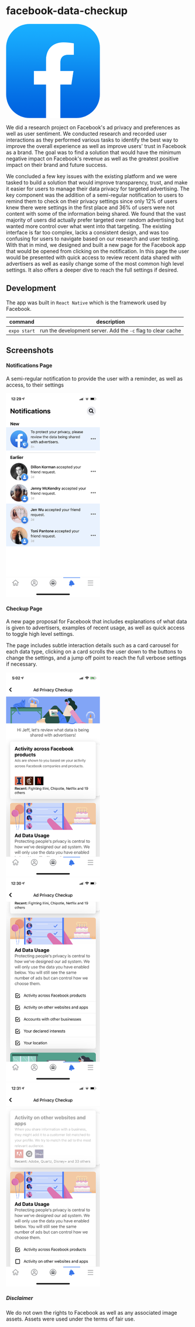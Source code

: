 # facebook-data-checkup

<img src="assets/icon.png#rounded" style="border-radius: 25%; overflow: hidden;" width="256"/>

We did a research project on Facebook's ad privacy and preferences as well as user sentiment. We conducted research and recorded user interactions as they performed various tasks to identify the best way to improve the overall experience as well as improve users' trust in Facebook as a brand. The goal was to find a solution that would have the minimum negative impact on Facebook's revenue as well as the greatest positive impact on their brand and future success.

We concluded a few key issues with the existing platform and we were tasked to build a solution that would improve transparency, trust, and make it easier for users to manage their data privacy for targeted advertising. The key component was the addition of a semi-regular notification to users to remind them to check on their privacy settings since only 12% of users knew there were settings in the first place and 36% of users were not content with some of the information being shared. We found that the vast majority of users did actually prefer targeted over random advertising but wanted more control over what went into that targeting. The existing interface is far too complex, lacks a consistent design, and was too confusing for users to navigate based on our research and user testing. With that in mind, we designed and built a new page for the Facebook app that would be opened from clicking on the notification. In this page the user would be presented with quick access to review recent data shared with advertisers as well as easily change some of the most common high level settings. It also offers a deeper dive to reach the full settings if desired.

## Development

The app was built in `React Native` which is the framework used by Facebook.

| command      | description                                                  |
| ------------ | ------------------------------------------------------------ |
| `expo start` | run the development server. Add the `-c` flag to clear cache |

## Screenshots

#### Notifications Page

A semi-regular notification to provide the user with a reminder, as well as access, to their settings

<img src="README/notifications-page.png" width="256"/>

#### Checkup Page

A new page proposal for Facebook that includes explanations of what data is given to advertisers, examples of recent usage, as well as quick access to toggle high level settings.

The page includes subtle interaction details such as a card carousel for each data type, clicking on a card scrolls the user down to the buttons to change the settings, and a jump off point to reach the full verbose settings if necessary.

<img src="README/checkup-page.png" width="256"/>

<img src="README/quick-controls.png" width="256"/>

<img src="README/data-management.png" width="256"/>

##### Disclaimer

We do not own the rights to Facebook as well as any associated image assets. Assets were used under the terms of fair use.
